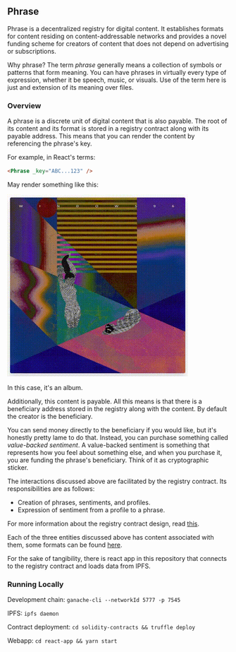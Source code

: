 ## Phrase

Phrase is a decentralized registry for digital content. It establishes formats for content residing on content-addressable networks and provides a novel funding scheme for creators of content that does not depend on advertising or subscriptions.

Why phrase? The term _phrase_ generally means a collection of symbols or patterns that form meaning. You can have phrases in virtually every type of expression, whether it be speech, music, or visuals. Use of the term here is just and extension of its meaning over files.

### Overview

A phrase is a discrete unit of digital content that is also payable. The root of its content and its format is stored in a registry contract along with its payable address. This means that you can render the content by referencing the phrase's key.

For example, in React's terms:

```html
<Phrase _key="ABC...123" />
```

May render something like this:

![Windows96 Album](images/phrase.gif)

In this case, it's an album.

Additionally, this content is payable. All this means is that there is a beneficiary address stored in the registry along with the content. By default the creator is the beneficiary.

You can send money directly to the beneficiary if you would like, but it's honestly pretty lame to do that. Instead, you can purchase something called _value-backed sentiment_. A value-backed sentiment is something that represents how you feel about something else, and when you purchase it, you are funding the phrase's beneficiary. Think of it as cryptographic sticker.

The interactions discussed above are facilitated by the registry contract. Its responsibilities are as follows:

- Creation of phrases, sentiments, and profiles.
- Expression of sentiment from a profile to a phrase.

For more information about the registry contract design, read [this](./docs/registry-contract-design.md).

Each of the three entities discussed above has content associated with them, some formats can be found [here](./docs/content-formats.md).

For the sake of tangibility, there is react app in this repository that connects to the registry contract and loads data from IPFS.

### Running Locally

Development chain: `ganache-cli --networkId 5777 -p 7545`

IPFS: `ipfs daemon`

Contract deployment: `cd solidity-contracts && truffle deploy`

Webapp: `cd react-app && yarn start`
